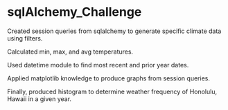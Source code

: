 # sqlAlchemy_Challenge

Created session queries from sqlalchemy to generate specific climate data using filters.

Calculated min, max, and avg temperatures.

Used datetime module to find most recent and prior year dates. 

Applied matplotlib knowledge to produce graphs from session queries. 

Finally, produced histogram to determine weather frequency of Honolulu, Hawaii in a given year. 
